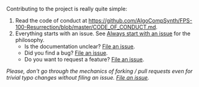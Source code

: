 Contributing to the project is really quite simple:

1. Read the code of conduct at <https://github.com/AlgoCompSynth/FPS-100-Resurrection/blob/master/CODE_OF_CONDUCT.md>.
2. Everything starts with an issue. See [Always start with an issue](https://about.gitlab.com/2016/03/03/start-with-an-issue/) for the philosophy.
    * Is the documentation unclear? [File an issue](https://github.com/AlgoCompSynth/FPS-100-Resurrection/issues/new).
    * Did you find a bug? [File an issue](https://github.com/AlgoCompSynth/FPS-100-Resurrection/issues/new).
    * Do you want to request a feature? [File an issue](https://github.com/AlgoCompSynth/FPS-100-Resurrection/issues/new).

*Please, don't go through the mechanics of forking / pull requests even for trivial typo changes without filing an issue. [File an issue](https://github.com/AlgoCompSynth/FPS-100-Resurrection/issues/new).*
